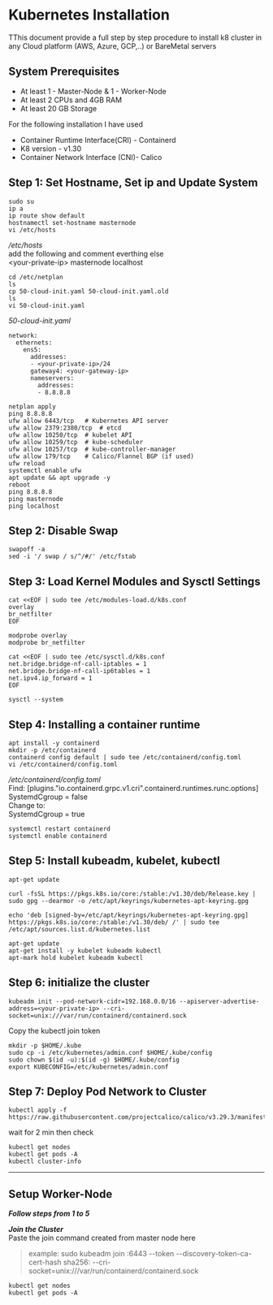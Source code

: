 # Kubernetes Installation

TThis document provide a full step by step procedure to install k8 cluster in any Cloud platform (AWS, Azure, GCP,..) or BareMetal servers

## System Prerequisites

- At least 1 - Master-Node & 1 - Worker-Node
- At least 2 CPUs and 4GB RAM
- At least 20 GB Storage 

For the following installation I have used 
- Container Runtime Interface(CRI) - Containerd
- K8 version - v1.30 
- Container Network Interface (CNI)- Calico

## Step 1: Set Hostname, Set ip and Update System

```
sudo su
ip a
ip route show default
hostnamectl set-hostname masternode
vi /etc/hosts
```
*/etc/hosts* <br />
add the following and comment everthing else <br />
<your-private-ip\> masternode localhost<br />
```
cd /etc/netplan
ls
cp 50-cloud-init.yaml 50-cloud-init.yaml.old
ls
vi 50-cloud-init.yaml
```
*50-cloud-init.yaml*
```
network:
  ethernets:
    ens5:
      addresses:
      - <your-private-ip>/24
      gateway4: <your-gateway-ip>
      nameservers:
        addresses:
        - 8.8.8.8
```
```
netplan apply
ping 8.8.8.8
ufw allow 6443/tcp   # Kubernetes API server
ufw allow 2379:2380/tcp  # etcd
ufw allow 10250/tcp  # kubelet API
ufw allow 10259/tcp  # kube-scheduler
ufw allow 10257/tcp  # kube-controller-manager
ufw allow 179/tcp    # Calico/Flannel BGP (if used)
ufw reload
systemctl enable ufw
apt update && apt upgrade -y
reboot
ping 8.8.8.8
ping masternode
ping localhost
```

## Step 2: Disable Swap

```
swapoff -a
sed -i '/ swap / s/^/#/' /etc/fstab
```

## Step 3: Load Kernel Modules and Sysctl Settings

```
cat <<EOF | sudo tee /etc/modules-load.d/k8s.conf
overlay
br_netfilter
EOF

modprobe overlay
modprobe br_netfilter

cat <<EOF | sudo tee /etc/sysctl.d/k8s.conf
net.bridge.bridge-nf-call-iptables = 1
net.bridge.bridge-nf-call-ip6tables = 1
net.ipv4.ip_forward = 1
EOF

sysctl --system
```

## Step 4: Installing a container runtime

```
apt install -y containerd
mkdir -p /etc/containerd
containerd config default | sudo tee /etc/containerd/config.toml
vi /etc/containerd/config.toml
```
*/etc/containerd/config.toml*<br />
Find: [plugins."io.containerd.grpc.v1.cri".containerd.runtimes.runc.options]<br />
    SystemdCgroup = false<br />
Change to: <br />
    SystemdCgroup = true<br />
```
systemctl restart containerd
systemctl enable containerd
```
## Step 5: Install kubeadm, kubelet, kubectl

```
apt-get update

curl -fsSL https://pkgs.k8s.io/core:/stable:/v1.30/deb/Release.key | sudo gpg --dearmor -o /etc/apt/keyrings/kubernetes-apt-keyring.gpg

echo 'deb [signed-by=/etc/apt/keyrings/kubernetes-apt-keyring.gpg] https://pkgs.k8s.io/core:/stable:/v1.30/deb/ /' | sudo tee /etc/apt/sources.list.d/kubernetes.list

apt-get update
apt-get install -y kubelet kubeadm kubectl
apt-mark hold kubelet kubeadm kubectl
```

## Step 6: initialize the cluster

```
kubeadm init --pod-network-cidr=192.168.0.0/16 --apiserver-advertise-address=<your-private-ip> --cri-socket=unix:///var/run/containerd/containerd.sock
```
Copy the kubectl join token 
```
mkdir -p $HOME/.kube
sudo cp -i /etc/kubernetes/admin.conf $HOME/.kube/config
sudo chown $(id -u):$(id -g) $HOME/.kube/config
export KUBECONFIG=/etc/kubernetes/admin.conf
```

## Step 7: Deploy Pod Network to Cluster

```
kubectl apply -f https://raw.githubusercontent.com/projectcalico/calico/v3.29.3/manifests/calico.yaml
```
wait for 2 min then check
```
kubectl get nodes
kubectl get pods -A
kubectl cluster-info
```
--- 
## Setup Worker-Node

***Follow steps from 1 to 5***

***Join the Cluster***<br />
Paste the join command created from master node here<br />
>example: sudo kubeadm join <master-ip>:6443 --token <token> --discovery-token-ca-cert-hash sha256:<hash> --cri-socket=unix:///var/run/containerd/containerd.sock

```
kubectl get nodes
kubectl get pods -A
```